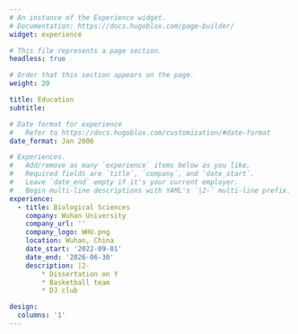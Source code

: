 ```yaml
---
# An instance of the Experience widget.
# Documentation: https://docs.hugoblox.com/page-builder/
widget: experience

# This file represents a page section.
headless: true

# Order that this section appears on the page.
weight: 20

title: Education
subtitle:

# Date format for experience
#   Refer to https://docs.hugoblox.com/customization/#date-format
date_format: Jan 2006

# Experiences.
#   Add/remove as many `experience` items below as you like.
#   Required fields are `title`, `company`, and `date_start`.
#   Leave `date_end` empty if it's your current employer.
#   Begin multi-line descriptions with YAML's `|2-` multi-line prefix.
experience:
  - title: Biological Sciences
    company: Wuhan University
    company_url: ''
    company_logo: WHU.png
    location: Wuhan, China
    date_start: '2022-09-01'
    date_end: '2026-06-30'
    description: |2-
        * Dissertation on Y
        * Basketball team
        * DJ club

design:
  columns: '1'
---
```


